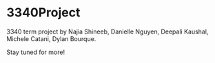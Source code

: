 # 3340Project

3340 term project by Najia Shineeb, Danielle Nguyen, Deepali Kaushal, Michele Catani, Dylan Bourque.

Stay tuned for more!
